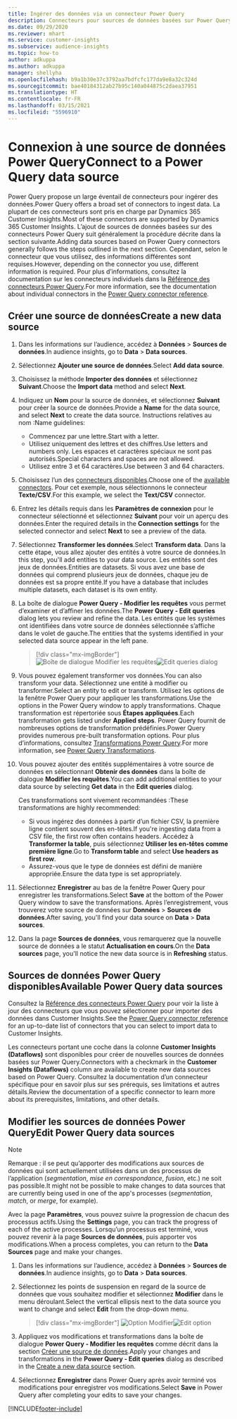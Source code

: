 ```yaml
---
title: Ingérer des données via un connecteur Power Query
description: Connecteurs pour sources de données basées sur Power Query.
ms.date: 09/29/2020
ms.reviewer: mhart
ms.service: customer-insights
ms.subservice: audience-insights
ms.topic: how-to
author: adkuppa
ms.author: adkuppa
manager: shellyha
ms.openlocfilehash: b9a1b30e37c3792aa7bdfcfc177da9e8a32c324d
ms.sourcegitcommit: bae40184312ab27b95c140a044875c2daea37951
ms.translationtype: HT
ms.contentlocale: fr-FR
ms.lasthandoff: 03/15/2021
ms.locfileid: "5596910"
---
```

# <a name="connect-to-a-power-query-data-source"></a><span data-ttu-id="00f08-103">Connexion à une source de données Power Query</span><span class="sxs-lookup"><span data-stu-id="00f08-103">Connect to a Power Query data source</span></span>

<span data-ttu-id="00f08-104">Power Query propose un large éventail de connecteurs pour ingérer des données.</span><span class="sxs-lookup"><span data-stu-id="00f08-104">Power Query offers a broad set of connectors to ingest data.</span></span> <span data-ttu-id="00f08-105">La plupart de ces connecteurs sont pris en charge par Dynamics 365 Customer Insights.</span><span class="sxs-lookup"><span data-stu-id="00f08-105">Most of these connectors are supported by Dynamics 365 Customer Insights.</span></span> <span data-ttu-id="00f08-106">L’ajout de sources de données basées sur des connecteurs Power Query suit généralement la procédure décrite dans la section suivante.</span><span class="sxs-lookup"><span data-stu-id="00f08-106">Adding data sources based on Power Query connectors generally follows the steps outlined in the next section.</span></span> <span data-ttu-id="00f08-107">Cependant, selon le connecteur que vous utilisez, des informations différentes sont requises.</span><span class="sxs-lookup"><span data-stu-id="00f08-107">However, depending on the connector you use, different information is required.</span></span> <span data-ttu-id="00f08-108">Pour plus d’informations, consultez la documentation sur les connecteurs individuels dans la [Référence des connecteurs Power Query](/power-query/connectors/).</span><span class="sxs-lookup"><span data-stu-id="00f08-108">For more information, see the documentation about individual connectors in the [Power Query connector reference](/power-query/connectors/).</span></span>

## <a name="create-a-new-data-source"></a><span data-ttu-id="00f08-109">Créer une source de données</span><span class="sxs-lookup"><span data-stu-id="00f08-109">Create a new data source</span></span>

1. <span data-ttu-id="00f08-110">Dans les informations sur l’audience, accédez à **Données** > **Sources de données**.</span><span class="sxs-lookup"><span data-stu-id="00f08-110">In audience insights, go to **Data** > **Data sources**.</span></span>

1. <span data-ttu-id="00f08-111">Sélectionnez **Ajouter une source de données**.</span><span class="sxs-lookup"><span data-stu-id="00f08-111">Select **Add data source**.</span></span>

1. <span data-ttu-id="00f08-112">Choisissez la méthode **Importer des données** et sélectionnez **Suivant**.</span><span class="sxs-lookup"><span data-stu-id="00f08-112">Choose the **Import data** method and select **Next**.</span></span>

1. <span data-ttu-id="00f08-113">Indiquez un **Nom** pour la source de données, et sélectionnez **Suivant** pour créer la source de données.</span><span class="sxs-lookup"><span data-stu-id="00f08-113">Provide a **Name** for the data source, and select **Next** to create the data source.</span></span> <span data-ttu-id="00f08-114">Instructions relatives au nom :</span><span class="sxs-lookup"><span data-stu-id="00f08-114">Name guidelines:</span></span> 
   - <span data-ttu-id="00f08-115">Commencez par une lettre.</span><span class="sxs-lookup"><span data-stu-id="00f08-115">Start with a letter.</span></span>
   - <span data-ttu-id="00f08-116">Utilisez uniquement des lettres et des chiffres.</span><span class="sxs-lookup"><span data-stu-id="00f08-116">Use letters and numbers only.</span></span> <span data-ttu-id="00f08-117">Les espaces et caractères spéciaux ne sont pas autorisés.</span><span class="sxs-lookup"><span data-stu-id="00f08-117">Special characters and spaces are not allowed.</span></span>
   - <span data-ttu-id="00f08-118">Utilisez entre 3 et 64 caractères.</span><span class="sxs-lookup"><span data-stu-id="00f08-118">Use between 3 and 64 characters.</span></span>

1. <span data-ttu-id="00f08-119">Choisissez l’un des [connecteurs disponibles](#available-power-query-data-sources).</span><span class="sxs-lookup"><span data-stu-id="00f08-119">Choose one of the [available connectors](#available-power-query-data-sources).</span></span> <span data-ttu-id="00f08-120">Pour cet exemple, nous sélectionnons le connecteur **Texte/CSV**.</span><span class="sxs-lookup"><span data-stu-id="00f08-120">For this example, we select the **Text/CSV** connector.</span></span>

1. <span data-ttu-id="00f08-121">Entrez les détails requis dans les **Paramètres de connexion** pour le connecteur sélectionné et sélectionnez **Suivant** pour voir un aperçu des données.</span><span class="sxs-lookup"><span data-stu-id="00f08-121">Enter the required details in the **Connection settings** for the selected connector and select **Next** to see a preview of the data.</span></span>

1. <span data-ttu-id="00f08-122">Sélectionnez **Transformer les données**.</span><span class="sxs-lookup"><span data-stu-id="00f08-122">Select **Transform data**.</span></span> <span data-ttu-id="00f08-123">Dans la cette étape, vous allez ajouter des entités à votre source de données.</span><span class="sxs-lookup"><span data-stu-id="00f08-123">In this step, you'll add entities to your data source.</span></span> <span data-ttu-id="00f08-124">Les entités sont des jeux de données.</span><span class="sxs-lookup"><span data-stu-id="00f08-124">Entities are datasets.</span></span> <span data-ttu-id="00f08-125">Si vous avez une base de données qui comprend plusieurs jeux de données, chaque jeu de données est sa propre entité.</span><span class="sxs-lookup"><span data-stu-id="00f08-125">If you have a database that includes multiple datasets, each dataset is its own entity.</span></span>

1. <span data-ttu-id="00f08-126">La boîte de dialogue **Power Query - Modifier les requêtes** vous permet d’examiner et d’affiner les données.</span><span class="sxs-lookup"><span data-stu-id="00f08-126">The **Power Query - Edit queries** dialog lets you review and refine the data.</span></span> <span data-ttu-id="00f08-127">Les entités que les systèmes ont identifiées dans votre source de données sélectionnée s’affiche dans le volet de gauche.</span><span class="sxs-lookup"><span data-stu-id="00f08-127">The entities that the systems identified in your selected data source appear in the left pane.</span></span>

   > [!div class="mx-imgBorder"]
   > <span data-ttu-id="00f08-128">![Boîte de dialogue Modifier les requêtes](media/data-manager-configure-edit-queries.png "Boîte de dialogue Modifier les requêtes")</span><span class="sxs-lookup"><span data-stu-id="00f08-128">![Edit queries dialog](media/data-manager-configure-edit-queries.png "Edit queries dialog")</span></span>

1. <span data-ttu-id="00f08-129">Vous pouvez également transformer vos données.</span><span class="sxs-lookup"><span data-stu-id="00f08-129">You can also transform your data.</span></span> <span data-ttu-id="00f08-130">Sélectionnez une entité à modifier ou transformer.</span><span class="sxs-lookup"><span data-stu-id="00f08-130">Select an entity to edit or transform.</span></span> <span data-ttu-id="00f08-131">Utilisez les options de la fenêtre Power Query pour appliquer les transformations.</span><span class="sxs-lookup"><span data-stu-id="00f08-131">Use the options in the Power Query window to apply transformations.</span></span> <span data-ttu-id="00f08-132">Chaque transformation est répertoriée sous **Étapes appliquées**.</span><span class="sxs-lookup"><span data-stu-id="00f08-132">Each transformation gets listed under **Applied steps**.</span></span> <span data-ttu-id="00f08-133">Power Query fournit de nombreuses options de transformation prédéfinies.</span><span class="sxs-lookup"><span data-stu-id="00f08-133">Power Query provides numerous pre-built transformation options.</span></span> <span data-ttu-id="00f08-134">Pour plus d’informations, consultez [Transformations Power Query](/power-query/power-query-what-is-power-query#transformations).</span><span class="sxs-lookup"><span data-stu-id="00f08-134">For more information, see [Power Query Transformations](/power-query/power-query-what-is-power-query#transformations).</span></span>

1. <span data-ttu-id="00f08-135">Vous pouvez ajouter des entités supplémentaires à votre source de données en sélectionnant **Obtenir des données** dans la boîte de dialogue **Modifier les requêtes**.</span><span class="sxs-lookup"><span data-stu-id="00f08-135">You can add additional entities to your data source by selecting **Get data** in the **Edit queries** dialog.</span></span>

   <span data-ttu-id="00f08-136">Ces transformations sont vivement recommandées :</span><span class="sxs-lookup"><span data-stu-id="00f08-136">These transformations are highly recommended:</span></span>

   - <span data-ttu-id="00f08-137">Si vous ingérez des données à partir d’un fichier CSV, la première ligne contient souvent des en-têtes.</span><span class="sxs-lookup"><span data-stu-id="00f08-137">If you're ingesting data from a CSV file, the first row often contains headers.</span></span> <span data-ttu-id="00f08-138">Accédez à **Transformer la table**, puis sélectionnez **Utiliser les en-têtes comme première ligne**.</span><span class="sxs-lookup"><span data-stu-id="00f08-138">Go to **Transform table** and select **Use headers as first row**.</span></span>
   - <span data-ttu-id="00f08-139">Assurez-vous que le type de données est défini de manière appropriée.</span><span class="sxs-lookup"><span data-stu-id="00f08-139">Ensure the data type is set appropriately.</span></span>

1. <span data-ttu-id="00f08-140">Sélectionnez **Enregistrer** au bas de la fenêtre Power Query pour enregistrer les transformations.</span><span class="sxs-lookup"><span data-stu-id="00f08-140">Select **Save** at the bottom of the Power Query window to save the transformations.</span></span> <span data-ttu-id="00f08-141">Après l’enregistrement, vous trouverez votre source de données sur **Données** > **Sources de données**.</span><span class="sxs-lookup"><span data-stu-id="00f08-141">After saving, you'll find your data source on **Data** > **Data sources**.</span></span>

1. <span data-ttu-id="00f08-142">Dans la page **Sources de données**, vous remarquerez que la nouvelle source de données a le statut **Actualisation en cours**.</span><span class="sxs-lookup"><span data-stu-id="00f08-142">On the **Data sources** page, you'll notice the new data source is in **Refreshing** status.</span></span>

## <a name="available-power-query-data-sources"></a><span data-ttu-id="00f08-143">Sources de données Power Query disponibles</span><span class="sxs-lookup"><span data-stu-id="00f08-143">Available Power Query data sources</span></span>

<span data-ttu-id="00f08-144">Consultez la [Référence des connecteurs Power Query](/power-query/connectors/) pour voir la liste à jour des connecteurs que vous pouvez sélectionner pour importer des données dans Customer Insights.</span><span class="sxs-lookup"><span data-stu-id="00f08-144">See the [Power Query connector reference](/power-query/connectors/) for an up-to-date list of connectors that you can select to import data to Customer Insights.</span></span> 

<span data-ttu-id="00f08-145">Les connecteurs portant une coche dans la colonne **Customer Insights (Dataflows)** sont disponibles pour créer de nouvelles sources de données basées sur Power Query.</span><span class="sxs-lookup"><span data-stu-id="00f08-145">Connectors with a checkmark in the **Customer Insights (Dataflows)** column are available to create new data sources based on Power Query.</span></span> <span data-ttu-id="00f08-146">Consultez la documentation d’un connecteur spécifique pour en savoir plus sur ses prérequis, ses limitations et autres détails.</span><span class="sxs-lookup"><span data-stu-id="00f08-146">Review the documentation of a specific connector to learn more about its prerequisites, limitations, and other details.</span></span>

## <a name="edit-power-query-data-sources"></a><span data-ttu-id="00f08-147">Modifier les sources de données Power Query</span><span class="sxs-lookup"><span data-stu-id="00f08-147">Edit Power Query data sources</span></span>

> [!NOTE]
> <span data-ttu-id="00f08-148">Remarque : il se peut qu’apporter des modifications aux sources de données qui sont actuellement utilisées dans un des processus de l’application (*segmentation*, *mise en correspondance*, *fusion*, etc.) ne soit pas possible.</span><span class="sxs-lookup"><span data-stu-id="00f08-148">It might not be possible to make changes to data sources that are currently being used in one of the app's processes (*segmentation*, *match*, or *merge*, for example).</span></span> 
>
> <span data-ttu-id="00f08-149">Avec la page **Paramètres**, vous pouvez suivre la progression de chacun des processus actifs.</span><span class="sxs-lookup"><span data-stu-id="00f08-149">Using the **Settings** page, you can track the progress of each of the active processes.</span></span> <span data-ttu-id="00f08-150">Lorsqu’un processus est terminé, vous pouvez revenir à la page **Sources de données**, puis apporter vos modifications.</span><span class="sxs-lookup"><span data-stu-id="00f08-150">When a process completes, you can return to the **Data Sources** page and make your changes.</span></span>

1. <span data-ttu-id="00f08-151">Dans les informations sur l’audience, accédez à **Données** > **Sources de données**.</span><span class="sxs-lookup"><span data-stu-id="00f08-151">In audience insights, go to **Data** > **Data sources**.</span></span>

2. <span data-ttu-id="00f08-152">Sélectionnez les points de suspension en regard de la source de données que vous souhaitez modifier et sélectionnez **Modifier** dans le menu déroulant.</span><span class="sxs-lookup"><span data-stu-id="00f08-152">Select the vertical ellipsis next to the data source you want to change and select **Edit** from the drop-down menu.</span></span>

   > [!div class="mx-imgBorder"]
   > <span data-ttu-id="00f08-153">![Option Modifier](media/edit-option-data-sources.png "Option Modifier")</span><span class="sxs-lookup"><span data-stu-id="00f08-153">![Edit option](media/edit-option-data-sources.png "Edit option")</span></span>

3. <span data-ttu-id="00f08-154">Appliquez vos modifications et transformations dans la boîte de dialogue **Power Query - Modifier les requêtes** comme décrit dans la section [Créer une source de données](#create-a-new-data-source).</span><span class="sxs-lookup"><span data-stu-id="00f08-154">Apply your changes and transformations in the **Power Query - Edit queries** dialog as described in the [Create a new data source](#create-a-new-data-source) section.</span></span>

4. <span data-ttu-id="00f08-155">Sélectionnez **Enregistrer** dans Power Query après avoir terminé vos modifications pour enregistrer vos modifications.</span><span class="sxs-lookup"><span data-stu-id="00f08-155">Select **Save** in Power Query after completing your edits to save your changes.</span></span>


[!INCLUDE[footer-include](../includes/footer-banner.md)]